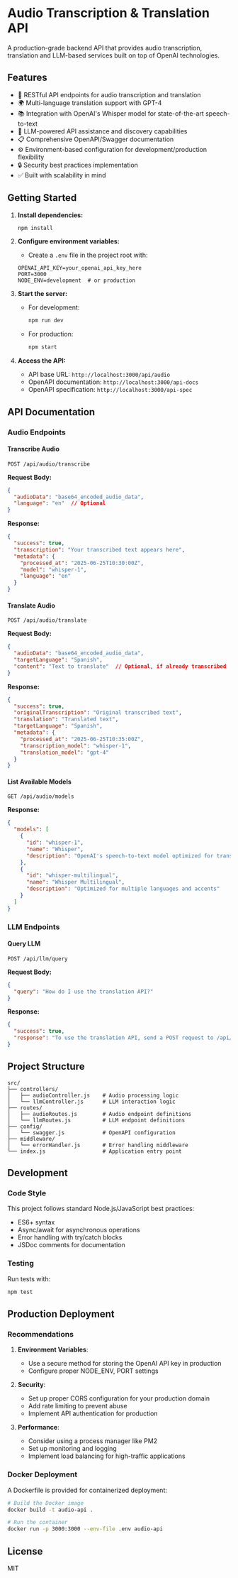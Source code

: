 # Audio Transcription & Translation API

A production-grade backend API that provides audio transcription, translation and LLM-based services built on top of OpenAI technologies.

## Features

- 🎤 RESTful API endpoints for audio transcription and translation
- 🌍 Multi-language translation support with GPT-4
- 📚 Integration with OpenAI's Whisper model for state-of-the-art speech-to-text
- 🤖 LLM-powered API assistance and discovery capabilities 
- 📋 Comprehensive OpenAPI/Swagger documentation
- ⚙️ Environment-based configuration for development/production flexibility
- 🔒 Security best practices implementation
- ✅ Built with scalability in mind

## Getting Started

1. **Install dependencies:**
   ```bash
   npm install
   ```

2. **Configure environment variables:**
   - Create a `.env` file in the project root with:
   ```
   OPENAI_API_KEY=your_openai_api_key_here
   PORT=3000
   NODE_ENV=development  # or production
   ```

3. **Start the server:**
   - For development:
     ```bash
     npm run dev
     ```
   - For production:
     ```bash
     npm start
     ```

4. **Access the API:**
   - API base URL: `http://localhost:3000/api/audio`
   - OpenAPI documentation: `http://localhost:3000/api-docs`
   - OpenAPI specification: `http://localhost:3000/api-spec`
   
## API Documentation

### Audio Endpoints

#### Transcribe Audio
```
POST /api/audio/transcribe
```

**Request Body:**
```json
{
  "audioData": "base64_encoded_audio_data",
  "language": "en"  // Optional
}
```

**Response:**
```json
{
  "success": true,
  "transcription": "Your transcribed text appears here",
  "metadata": {
    "processed_at": "2025-06-25T10:30:00Z",
    "model": "whisper-1",
    "language": "en"
  }
}
```

#### Translate Audio
```
POST /api/audio/translate
```

**Request Body:**
```json
{
  "audioData": "base64_encoded_audio_data",
  "targetLanguage": "Spanish",
  "content": "Text to translate"  // Optional, if already transcribed
}
```

**Response:**
```json
{
  "success": true,
  "originalTranscription": "Original transcribed text",
  "translation": "Translated text",
  "targetLanguage": "Spanish",
  "metadata": {
    "processed_at": "2025-06-25T10:35:00Z",
    "transcription_model": "whisper-1",
    "translation_model": "gpt-4"
  }
}
```

#### List Available Models
```
GET /api/audio/models
```

**Response:**
```json
{
  "models": [
    {
      "id": "whisper-1",
      "name": "Whisper",
      "description": "OpenAI's speech-to-text model optimized for transcription"
    },
    {
      "id": "whisper-multilingual",
      "name": "Whisper Multilingual",
      "description": "Optimized for multiple languages and accents"
    }
  ]
}
```

### LLM Endpoints

#### Query LLM
```
POST /api/llm/query
```

**Request Body:**
```json
{
  "query": "How do I use the translation API?"
}
```

**Response:**
```json
{
  "success": true,
  "response": "To use the translation API, send a POST request to /api/audio/translate with..."
}
```

## Project Structure

```
src/
├── controllers/
│   ├── audioController.js    # Audio processing logic
│   └── llmController.js      # LLM interaction logic
├── routes/
│   ├── audioRoutes.js        # Audio endpoint definitions
│   └── llmRoutes.js          # LLM endpoint definitions
├── config/
│   └── swagger.js            # OpenAPI configuration
├── middleware/
│   └── errorHandler.js       # Error handling middleware
└── index.js                  # Application entry point
```

## Development

### Code Style

This project follows standard Node.js/JavaScript best practices:
- ES6+ syntax
- Async/await for asynchronous operations
- Error handling with try/catch blocks
- JSDoc comments for documentation

### Testing

Run tests with:
```bash
npm test
```

## Production Deployment

### Recommendations

1. **Environment Variables**:
   - Use a secure method for storing the OpenAI API key in production
   - Configure proper NODE_ENV, PORT settings

2. **Security**:
   - Set up proper CORS configuration for your production domain
   - Add rate limiting to prevent abuse
   - Implement API authentication for production

3. **Performance**:
   - Consider using a process manager like PM2
   - Set up monitoring and logging
   - Implement load balancing for high-traffic applications

### Docker Deployment

A Dockerfile is provided for containerized deployment:

```bash
# Build the Docker image
docker build -t audio-api .

# Run the container
docker run -p 3000:3000 --env-file .env audio-api
```

## License

MIT
